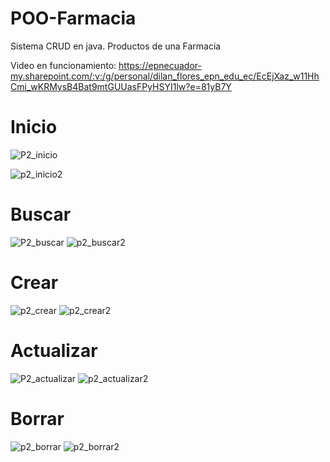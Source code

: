 # POO-Farmacia
Sistema CRUD en java. Productos de una Farmacia


Video en funcionamiento: https://epnecuador-my.sharepoint.com/:v:/g/personal/dilan_flores_epn_edu_ec/EcEjXaz_w11HhCmi_wKRMysB4Bat9mtGUUasFPyHSYI1lw?e=81yB7Y

# Inicio

![P2_inicio](https://user-images.githubusercontent.com/117755180/220201648-6ed33757-c3c5-45c1-9857-49ed97478ae8.png)

![p2_inicio2](https://user-images.githubusercontent.com/117755180/220201671-cda24005-0e7b-4df4-afbc-349b86eb5c11.png)

# Buscar

![P2_buscar](https://user-images.githubusercontent.com/117755180/220201807-ab2f1727-34de-49b9-98f8-d40c0547f56a.png)
![p2_buscar2](https://user-images.githubusercontent.com/117755180/220201813-92355ac9-cea2-4683-96d8-a481d74112e9.png)

# Crear

![p2_crear](https://user-images.githubusercontent.com/117755180/220201763-49118ad2-e475-4ffb-8e6c-6eabd3d6f1ab.png)
![p2_crear2](https://user-images.githubusercontent.com/117755180/220201768-d4c27947-0543-4a8c-a9b7-6db7b44b7474.png)

# Actualizar

![P2_actualizar](https://user-images.githubusercontent.com/117755180/220201858-e7eb14d4-c04b-466b-81f4-b8c9792f1ce5.png)
![p2_actualizar2](https://user-images.githubusercontent.com/117755180/220201865-b6514c00-b5fe-4b6a-b21c-95b425b73f7c.png)

# Borrar

![p2_borrar](https://user-images.githubusercontent.com/117755180/220201895-3ee07135-3954-49d0-837f-70ad242ad266.png)
![p2_borrar2](https://user-images.githubusercontent.com/117755180/220201903-553ea9a1-a8fa-41cc-8e6f-6367780997dc.png)

